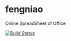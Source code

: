 # fengniao

 Online SpreadSheet of Office 

[![Build Status](https://travis-ci.org/iCloudWorkGroup/fengniao.svg?branch=master)](https://travis-ci.org/iCloudWorkGroup/fengniao)
